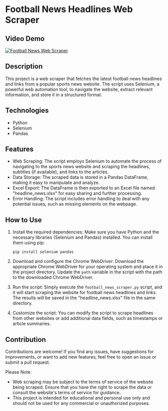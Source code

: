 # Football News Headlines Web Scraper

## Video Demo
[![Football News Web Scraper](https://img.youtube.com/vi/qRJA1GZJB9c/0.jpg)](https://www.youtube.com/watch?v=qRJA1GZJB9c)

## Description
This project is a web scraper that fetches the latest football news headlines and links from a popular sports news website. The script uses Selenium, a powerful web automation tool, to navigate the website, extract relevant information, and store it in a structured format.

## Technologies
- Python
- Selenium
- Pandas

## Features
- Web Scraping: The script employs Selenium to automate the process of navigating to the sports news website and scraping the headlines, subtitles (if available), and links to the articles.
- Data Storage: The scraped data is stored in a Pandas DataFrame, making it easy to manipulate and analyze.
- Excel Export: The DataFrame is then exported to an Excel file named "headline_news.xlsx" for easy sharing and further processing.
- Error Handling: The script includes error handling to deal with any potential issues, such as missing elements on the webpage.

## How to Use
1. Install the required dependencies: Make sure you have Python and the necessary libraries (Selenium and Pandas) installed. You can install them using pip:
    ```
    pip install selenium pandas
    ```

2. Download and configure the Chrome WebDriver: Download the appropriate Chrome WebDriver for your operating system and place it in the project directory. Update the `path` variable in the script with the path to the downloaded Chrome WebDriver.

3. Run the script: Simply execute the `football_news_scraper.py` script, and it will start scraping the website for football news headlines and links. The results will be saved in the "headline_news.xlsx" file in the same directory.

4. Customize the script: You can modify the script to scrape headlines from other websites or add additional data fields, such as timestamps or article summaries.

## Contribution
Contributions are welcome! If you find any issues, have suggestions for improvements, or want to add new features, feel free to open an issue or submit a pull request.

Please Note:
- Web scraping may be subject to the terms of service of the website being scraped. Ensure that you have the right to scrape the data or consult the website's terms of service for guidance.
- This project is intended for educational and personal use only and should not be used for any commercial or unauthorized purposes.
